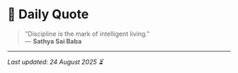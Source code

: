 # 📜 Daily Quote

> "Discipline is the mark of intelligent living."  
> — **Sathya Sai Baba**

---

_Last updated: 24 August 2025 ⏳_

